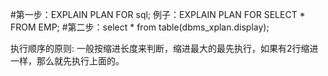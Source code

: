 #第一步：EXPLAIN PLAN FOR sql;
例子：EXPLAIN PLAN FOR SELECT * FROM EMP;
#第二步：select * from table(dbms_xplan.display);


执行顺序的原则:
    一般按缩进长度来判断，缩进最大的最先执行，如果有2行缩进一样，那么就先执行上面的。